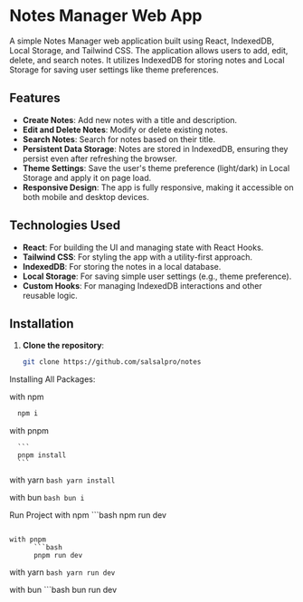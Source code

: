 # Notes Manager Web App

A simple Notes Manager web application built using React, IndexedDB, Local Storage, and Tailwind CSS. The application allows users to add, edit, delete, and search notes. It utilizes IndexedDB for storing notes and Local Storage for saving user settings like theme preferences.

## Features

- **Create Notes**: Add new notes with a title and description.
- **Edit and Delete Notes**: Modify or delete existing notes.
- **Search Notes**: Search for notes based on their title.
- **Persistent Data Storage**: Notes are stored in IndexedDB, ensuring they persist even after refreshing the browser.
- **Theme Settings**: Save the user's theme preference (light/dark) in Local Storage and apply it on page load.
- **Responsive Design**: The app is fully responsive, making it accessible on both mobile and desktop devices.

## Technologies Used

- **React**: For building the UI and managing state with React Hooks.
- **Tailwind CSS**: For styling the app with a utility-first approach.
- **IndexedDB**: For storing the notes in a local database.
- **Local Storage**: For saving simple user settings (e.g., theme preference).
- **Custom Hooks**: For managing IndexedDB interactions and other reusable logic.

## Installation

1. **Clone the repository**:

   ```bash
   git clone https://github.com/salsalpro/notes

Installing All Packages:

with npm
```bash
  npm i
```






with pnpm

      ```
      pnpm install
      ```

with yarn
      ```bash
      yarn install
       ```

with bun
      ```bash
      bun i
       ```



Run Project
with npm
     ```bash
  npm run dev
```

with pnpm
      ```bash
      pnpm run dev
 ```

with yarn
      ```bash
      yarn run dev
       ```

with bun
     ```bash
  bun run dev
```
